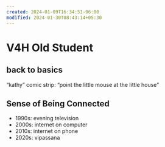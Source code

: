 ```yaml
---
created: 2024-01-09T16:34:51-06:00
modified: 2024-01-30T08:43:14+05:30
---
```


# V4H Old Student

## back to basics 

“kathy” comic strip: “point the little mouse at the little house”

## Sense of Being Connected

- 1990s: evening television 
- 2000s: internet on computer
- 2010s: internet on phone 
- 2020s: vipassana
